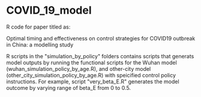 # COVID_19_model
R code for paper titled as:

Optimal timing and effectiveness on control strategies for COVID19 outbreak in China: a modelling study


R scripts in the "simulation_by_policy" folders contains scripts that generats model outputs by running the functional scripts for the Wuhan model (wuhan_simulation_policy_by_age.R), and other-city model (other_city_simulation_policy_by_age.R) with speicified control policy instructions. For example, script "very_beta_E.R" generates the model outcome by varying range of beta_E from 0 to 0.5.  
